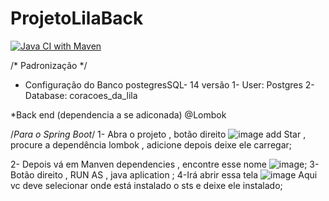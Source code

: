 # ProjetoLilaBack

[![Java CI with Maven](https://github.com/igoralved/ProjetoLilaBack/actions/workflows/maven.yml/badge.svg)](https://github.com/igoralved/ProjetoLilaBack/actions/workflows/maven.yml)

/* Padronização */

* Configuração do Banco  postegresSQL- 14 versão
1- User: Postgres
2-Database: coracoes_da_lila


*Back end (dependencia a se adiconada)
@Lombok 

/*Para o Spring Boot*/
1- Abra o projeto , botão direito ![image](https://user-images.githubusercontent.com/88458573/147160872-477e5c16-bd41-405d-8e9a-1c4e4465e87c.png)
add Star , procure a dependência lombok , adicione depois deixe ele carregar; 

2- Depois vá  em Manven dependencies , encontre esse nome ![image](https://user-images.githubusercontent.com/88458573/147161201-3669f1cf-9386-47e4-982d-63b2269b2b32.png);
3- Botão direito , RUN AS , java aplication ;
4-Irá abrir essa tela ![image](https://user-images.githubusercontent.com/88458573/147161650-e6402a05-d328-44a4-8c44-ba10b2e9c72d.png)
Aqui vc deve selecionar onde está instalado  o sts e deixe ele instalado;

